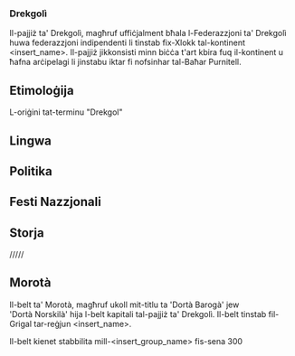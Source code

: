 ### Drekgolì

Il-pajjiż ta' Drekgolì, magħruf uffiċjalment bħala l-Federazzjoni ta' Drekgolì huwa federazzjoni indipendenti li tinstab fix-Xlokk tal-kontinent <insert_name>. Il-pajjiż jikkonsisti minn biċċa t'art kbira fuq il-kontinent u ħafna arċipelagi li jinstabu iktar fi nofsinhar tal-Baħar Purnitell.

## Etimoloġija
L-oriġini tat-terminu "Drekgol"

## Lingwa
## Politika
## Festi Nazzjonali
## Storja


/////

## Morotà
Il-belt ta' Morotà, magħruf ukoll mit-titlu ta 'Dortà Barogà' jew 'Dortà Norskilà' hija l-belt kapitali tal-pajjiż ta' Drekgolì. Il-belt tinstab fil-Grigal tar-reġjun <insert_name>.

Il-belt kienet stabbilita mill-<insert_group_name> fis-sena 300
